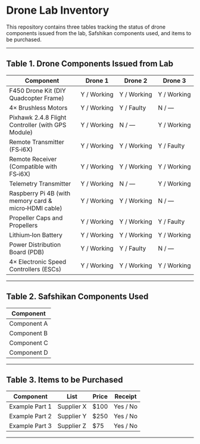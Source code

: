 # Drone Lab Inventory

This repository contains three tables tracking the status of drone components issued from the lab, Safshikan components used, and items to be purchased.

---

## Table 1. Drone Components Issued from Lab

| Component                                                        | Drone 1        | Drone 2        | Drone 3        |
|------------------------------------------------------------------|----------------|----------------|----------------|
| F450 Drone Kit (DIY Quadcopter Frame)                           | Y / Working    | Y / Working    | Y / Working    |
| 4× Brushless Motors                                              | Y / Working    | Y / Faulty     | N / —          |
| Pixhawk 2.4.8 Flight Controller (with GPS Module)                | Y / Working    | N / —          | Y / Working    |
| Remote Transmitter (FS‑i6X)                                      | Y / Working    | Y / Working    | Y / Faulty     |
| Remote Receiver (Compatible with FS‑i6X)                         | Y / Working    | Y / Working    | Y / Working    |
| Telemetry Transmitter                                            | Y / Working    | N / —          | Y / Working    |
| Raspberry Pi 4B (with memory card & micro‑HDMI cable)            | Y / Working    | Y / Working    | N / —          |
| Propeller Caps and Propellers                                    | Y / Working    | Y / Working    | Y / Faulty     |
| Lithium‑Ion Battery                                              | Y / Working    | Y / Working    | Y / Working    |
| Power Distribution Board (PDB)                                   | Y / Working    | Y / Faulty     | N / —          |
| 4× Electronic Speed Controllers (ESCs)                           | Y / Working    | Y / Working    | Y / Working    |

---

## Table 2. Safshikan Components Used

| Component       |
|-----------------|
| Component A     |
| Component B     |
| Component C     |
| Component D     |
<!-- Replace the above with your actual Safshikan component list -->

---

## Table 3. Items to be Purchased

| Component         | List       | Price   | Receipt    |
|-------------------|------------|---------|------------|
| Example Part 1    | Supplier X | $100    | Yes / No   |
| Example Part 2    | Supplier Y | $250    | Yes / No   |
| Example Part 3    | Supplier Z | $75     | Yes / No   |
<!-- Fill in with actual purchase items -->

---
